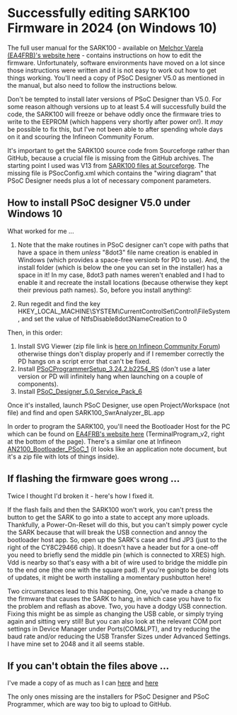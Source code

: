 # Successfully editing SARK100 Firmware in 2024 (on Windows 10)
The full user manual for the SARK100 - available on [Melchor Varela (EA4FRB)'s website here](https://sites.google.com/view/sark100) - contains instructions on how to edit the firmware. Unfortunately, software environments have moved on a lot since those instructions were written and it is not easy to work out how to get things working. You'll need a copy of PSoC Designer V5.0 as mentioned in the manual, but also need to follow the instructions below.

Don't be tempted to install later versions of PSoC Designer than V5.0. For some reason although versions up to at least 5.4 will successfully build the code, the SARK100 will freeze or behave oddly once the firmware tries to write to the EEPROM (which happens very shortly after power on!). It *may* be possible to fix this, but I've not been able to after spending whole days on it and scouring the Infineon Community Forum.

It's important to get the SARK100 source code from Sourceforge rather than GitHub, because a crucial file is missing from the GitHub archives. The starting point I used was V13 from [SARK100 files at Sourceforge](https://sourceforge.net/projects/sark100swranaly/files/). The missing file is PSocConfig.xml which contains the "wiring diagram" that PSoC Designer needs plus a lot of necessary component parameters.

## How to install PSoC designer V5.0 under Windows 10
What worked for me ...
1. Note that the make routines in PSoC designer can't cope with paths that have a space in them *unless* "8dot3" file name creation is enabled in Windows (which provides a space-free versionb for PD to use). And, the install folder (which is below the one you can set in the installer) has a space in it! In my case, 8dot3 path names weren't enabled and I had to enable it and recreate the install locations (because otherwise they kept their previous path names). So, before you install anything!:

2. Run regedit and find the key HKEY_LOCAL_MACHINE\SYSTEM\CurrentControlSet\Control\FileSystem, and set the value of NtfsDisable8dot3NameCreation to 0

Then, in this order:
1. Install SVG Viewer (zip file link is [here on Infineon Community Forum](https://community.infineon.com/t5/PSoC-5-3-1/Adobe-SVG-viewer-not-available-and-PD-5-4-SP1-won-t-work/m-p/77237#M10104)) otherwise things don't display properly and if I remember correctly the PD hangs on a script error that can't be fixed.
2. Install [PSoCProgrammerSetup_3.24.2.b2254_RS](https://itools.infineon.com/archive/PSoCProgrammerSetup_3.24.2.b2254_RS.exe) (don't use a later version or PD will infinitely hang when launching on a couple of components).
3. Install [PSoC_Designer_5.0_Service_Pack_6](https://itools.infineon.com/archive/PSoC_Designer_5.0_Service_Pack_6.zip)

Once it's installed, launch PSoC Designer, use open Project/Workspace (not file) and find and open SARK100_SwrAnalyzer_BL.app

In order to program the SARK100, you'll need the Bootloader Host for the PC which can be found on [EA4FRB's website here](https://sites.google.com/view/sark100) (TerminalProgram_v2, right at the bottom of the page). There's a similar one at Infineon [AN2100_Bootloader_PSoC_1](https://www.infineon.com/dgdl/Infineon-AN2100_Bootloader_PSoC_1-ApplicationNotes-v08_00-EN.zip?fileId=8ac78c8c7cdc391c017d0724b214493b) (it looks like an application note document, but it's a zip file with lots of things inside).

## If flashing the firmware goes wrong ...
Twice I thought I'd broken it - here's how I fixed it.

If the flash fails and then the SARK100 won't work, you can't press the button to get the SARK to go into a state to accept any more uploads. Thankfully, a Power-On-Reset will do this, but you can't simply power cycle the SARK because that will break the USB connection and annoy the bootloader host app. So, open up the SARK's case and find JP3 (just to the right of the CY8C29466 chip). It doesn't have a header but for a one-off you need to briefly send the middle pin (which is connected to XRES) high. Vdd is nearby so that's easy with a bit of wire used to bridge the middle pin to the end one (the one with the square pad). If you're goingto be doing lots of updates, it might be worth installing a momentary pushbutton here!

Two circumstances lead to this happening. One, you've made a change to the firmware that causes the SARK to hang, in which case you have to fix the problem and reflash as above. Two, you have a dodgy USB connection. Fixing this might be as simple as changing the USB cable, or simply trying again and sitting very still! But you can also look at the relevant COM port settings in Device Manager under Ports(COM&LPT), and try reducing the baud rate and/or reducing the USB Transfer Sizes under Advanced Settings. I have mine set to 2048 and it all seems stable.
 

## If you can't obtain the files above ...

I've made a copy of as much as I can [here](https://github.com/G1OJS/SARK100-Firmware/tree/4fab97640a3294f12039db623c3936002f6dfa6a/PSoC%20Designer%20V5%20installation%20files) and [here](https://github.com/G1OJS/SARK100-Firmware/tree/4fab97640a3294f12039db623c3936002f6dfa6a/SARK100%20Firmware)

The only ones missing are the installers for PSoC Designer and PSoC Programmer, which are way too big to upload to GitHub.
